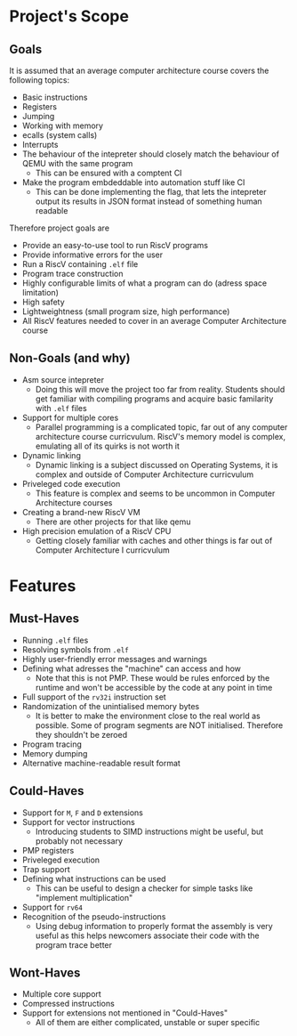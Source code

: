 # Project's Scope

## Goals

It is assumed that an average computer architecture course covers
the following topics:
* Basic instructions
* Registers
* Jumping
* Working with memory
* ecalls (system calls)
* Interrupts
* The behaviour of the intepreter should closely match the
  behaviour of QEMU with the same program
    - This can be ensured with a comptent CI
* Make the program embdeddable into automation stuff like CI
    - This can be done implementing the flag, that lets the
      intepreter output its results in JSON format instead
      of something human readable

Therefore project goals are
* Provide an easy-to-use tool to run RiscV programs
* Provide informative errors for the user
* Run a RiscV containing `.elf` file
* Program trace construction
* Highly configurable limits of what a program can do (adress space limitation)
* High safety
* Lightweightness (small program size, high performance)
* All RiscV features needed to cover in an average Computer
  Architecture course

## Non-Goals (and why)

* Asm source intepreter
    - Doing this will move the project too far from reality.
      Students should get familiar with compiling programs and acquire
      basic familarity with `.elf` files
* Support for multiple cores
    - Parallel programming is a complicated topic, far out of
      any computer architecture course curricvulum. RiscV's memory
      model is complex, emulating all of its quirks is not worth it
* Dynamic linking
    - Dynamic linking is a subject discussed on Operating Systems, it
      is complex and outside of Computer Architecture curricvulum
* Priveleged code execution
    - This feature is complex and seems to be uncommon in Computer
      Architecture courses
* Creating a brand-new RiscV VM
    - There are other projects for that like qemu
* High precision emulation of a RiscV CPU
    - Getting closely familiar with caches and other things is far
      out of Computer Architecture I curricvulum

# Features

## Must-Haves

* Running `.elf` files
* Resolving symbols from `.elf`
* Highly user-friendly error messages and warnings
* Defining what adresses the "machine" can access and how
    - Note that this is not PMP. These would be rules enforced by the
      runtime and won't be accessible by the code at any point in time
* Full support of the `rv32i` instruction set
* Randomization of the unintialised memory bytes
    - It is better to make the environment close to the real world as
      possible. Some of program segments are NOT initialised. Therefore
      they shouldn't be zeroed
* Program tracing
* Memory dumping
* Alternative machine-readable result format

## Could-Haves

* Support for `M`, `F` and `D` extensions
* Support for vector instructions
    - Introducing students to SIMD instructions might be useful, but
      probably not necessary
* PMP registers
* Priveleged execution
* Trap support
* Defining what instructions can be used
    - This can be useful to design a checker for simple tasks like
      "implement multiplication"
* Support for `rv64`
* Recognition of the pseudo-instructions
    - Using debug information to properly format the assembly is very
      useful as this helps newcomers associate their code with the program
      trace better

## Wont-Haves

* Multiple core support
* Compressed instructions
* Support for extensions not mentioned in "Could-Haves"
    - All of them are either complicated, unstable or super specific
